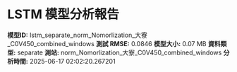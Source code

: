 # LSTM 模型分析報告
**模型ID:** lstm_separate_norm_Nomorlization_大寮_C0V450_combined_windows
**測試 RMSE:** 0.0846
**模型大小:** 0.07 MB
**資料類型:** separate
**測站:** norm_Nomorlization_大寮_C0V450_combined_windows
**分析時間:** 2025-06-17 02:02:20.267201
